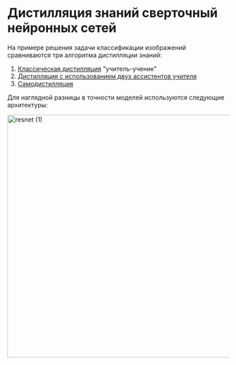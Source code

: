# Дистилляция знаний сверточный нейронных сетей
На примере решения задачи классификации изображений сравниваются три алгоритма дистилляции знаний: 
1. [Классическая дистилляция](https://arxiv.org/abs/1503.02531) "учитель-ученик"
2. [Дистилляция с использованием двух ассистентов учителя](https://arxiv.org/abs/2009.08825)
3. [Самодистилляция](https://arxiv.org/abs/1905.08094)

Для наглядной разницы в точности моделей используются следующие архитектуры:

<img width="800" height="550" alt="resnet (1)" src="https://github.com/user-attachments/assets/dfedf909-4143-4656-a3ba-0681c1904f38" />
